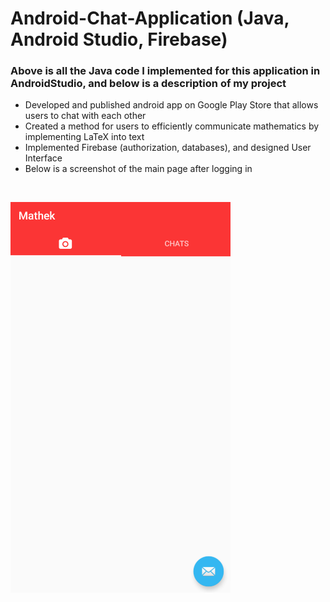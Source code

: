 # Android-Chat-Application (Java, Android Studio, Firebase)
### Above is all the Java code I implemented for this application in AndroidStudio, and below is a description of my project
-	Developed and published android app on Google Play Store that allows users to chat with each other 
-	Created a method for users to efficiently communicate mathematics by implementing LaTeX into text
-	Implemented Firebase (authorization, databases), and designed User Interface 
- Below is a screenshot of the main page after logging in
<br /> 

![Screenshot](Mathek.png)


